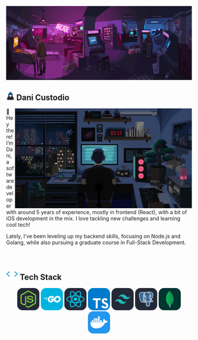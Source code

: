 <img height="200px" width="100%" alt="people playing in an arcade" src="./assets/images/arcade.gif" />

## <img alt="hooded person typing in a laptop" src="./assets/images/coding.gif" width="4.5%"> Dani Custodio

<img align="right" height="270px" alt="person in their room in front of a computer" src="./assets/images/programming.gif" />
<div height="270px">
  👋 Hey there! I’m Dani, a software developer with around 5 years of experience,
  mostly in frontend (React), with a bit of iOS development in the mix.
  I love tackling new challenges and learning cool tech!

  Lately, I’ve been leveling up my backend skills, focusing on Node.js and Golang,
  while also pursuing a graduate course in Full-Stack Development.
</div>

<br/>

## <img src = "./assets/images/skills.gif" width="32px"> Tech Stack

<div align="center">
  <img width="60px" src="./assets/skills/NodeJS-Dark.svg" />
  <img width="60px" src="./assets/skills/GoLang.svg" />
  <img width="60px" src="./assets/skills/React-Dark.svg" />
  <img width="60px" src="./assets/skills/TypeScript.svg" />
  <img width="60px" src="./assets/skills/TailwindCSS-Dark.svg" />
  <img width="60px" src="./assets/skills/PostgreSQL-Dark.svg" />
  <img width="60px" src="./assets/skills/MongoDB.svg" />
  <img width="60px" src="./assets/skills/Docker.svg" />
</div>

